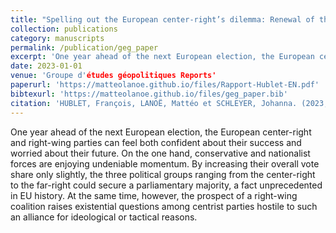 ```yaml
---
title: "Spelling out the European center-right’s dilemma: Renewal of the Grand coalition or National-Conservative Alliance?"
collection: publications
category: manuscripts
permalink: /publication/geg_paper
excerpt: 'One year ahead of the next European election, the European center-right and right-wing parties can feel both confident about their success and worried about their future. On the one hand, conservative and nationalist forces are enjoying undeniable momentum. By increasing their overall vote share only slightly, the three political groups ranging from the center-right to the far-right could secure a parliamentary majority, a fact unprecedented in EU history. At the same time, however, the prospect of a right-wing coalition raises existential questions among centrist parties hostile to such an alliance for ideological or tactical reasons.'
date: 2023-01-01
venue: 'Groupe d'études géopolitiques Reports'
paperurl: 'https://matteolanoe.github.io/files/Rapport-Hublet-EN.pdf'
bibtexurl: 'https://matteolanoe.github.io/files/geg_paper.bib'
citation: 'HUBLET, François, LANOË, Mattéo et SCHLEYER, Johanna. (2023, June). "<i>Spelling Out the European Center-Right’s Dilemma: Renewal of the Grand Coalition or National-Conservative Alliance?</i>" Groupe d’Études Géopolitiques, Report.'
---
```

One year ahead of the next European election, the European center-right and right-wing parties can feel both confident about their success and worried about their future. On the one hand, conservative and nationalist forces are enjoying undeniable momentum. By increasing their overall vote share only slightly, the three political groups ranging from the center-right to the far-right could secure a parliamentary majority, a fact unprecedented in EU history. At the same time, however, the prospect of a right-wing coalition raises existential questions among centrist parties hostile to such an alliance for ideological or tactical reasons.
